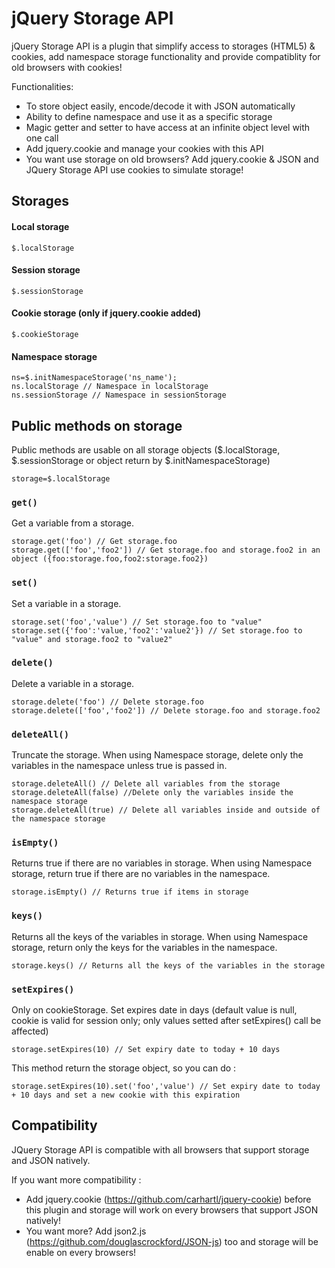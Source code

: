 jQuery Storage API
==================

jQuery Storage API is a plugin that simplify access to storages (HTML5) & cookies, add namespace storage functionality and provide compatiblity for old browsers with cookies!

Functionalities:
* To store object easily, encode/decode it with JSON automatically
* Ability to define namespace and use it as a specific storage
* Magic getter and setter to have access at an infinite object level with one call
* Add jquery.cookie and manage your cookies with this API
* You want use storage on old browsers? Add jquery.cookie & JSON and JQuery Storage API use cookies to simulate storage!


Storages
--------
#### Local storage
    $.localStorage

#### Session storage
    $.sessionStorage

#### Cookie storage (only if jquery.cookie added)
    $.cookieStorage

#### Namespace storage
    ns=$.initNamespaceStorage('ns_name');
    ns.localStorage // Namespace in localStorage
    ns.sessionStorage // Namespace in sessionStorage


Public methods on storage
-------------------------

Public methods are usable on all storage objects ($.localStorage, $.sessionStorage or object return by $.initNamespaceStorage)

    storage=$.localStorage

### `get()`
Get a variable from a storage.

    storage.get('foo') // Get storage.foo
    storage.get(['foo','foo2']) // Get storage.foo and storage.foo2 in an object ({foo:storage.foo,foo2:storage.foo2})

### `set()`
Set a variable in a storage.

    storage.set('foo','value') // Set storage.foo to "value"
    storage.set({'foo':'value,'foo2':'value2'}) // Set storage.foo to "value" and storage.foo2 to "value2"

### `delete()`
Delete a variable in a storage.

    storage.delete('foo') // Delete storage.foo
    storage.delete(['foo','foo2']) // Delete storage.foo and storage.foo2

### `deleteAll()`
Truncate the storage. When using Namespace storage, delete only the variables in the namespace unless true is passed in.

    storage.deleteAll() // Delete all variables from the storage
    storage.deleteAll(false) //Delete only the variables inside the namespace storage
    storage.deleteAll(true) // Delete all variables inside and outside of the namespace storage

### `isEmpty()`
Returns true if there are no variables in storage. When using Namespace storage, return true if there are no variables in the namespace. 

    storage.isEmpty() // Returns true if items in storage

### `keys()`
Returns all the keys of the variables in storage. When using Namespace storage, return only the keys for the variables in the namespace. 

    storage.keys() // Returns all the keys of the variables in the storage

### `setExpires()`
Only on cookieStorage. Set expires date in days (default value is null, cookie is valid for session only; only values setted after setExpires() call be affected) 

    storage.setExpires(10) // Set expiry date to today + 10 days

This method return the storage object, so you can do :

    storage.setExpires(10).set('foo','value') // Set expiry date to today + 10 days and set a new cookie with this expiration



Compatibility
-------------

JQuery Storage API is compatible with all browsers that support storage and JSON natively.

If you want more compatibility :
* Add jquery.cookie (https://github.com/carhartl/jquery-cookie) before this plugin and storage will work on every browsers that support JSON natively!
* You want more? Add json2.js (https://github.com/douglascrockford/JSON-js) too and storage will be enable on every browsers!

